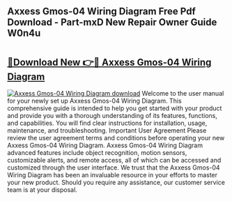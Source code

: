 ## Axxess Gmos-04 Wiring Diagram Free Pdf Download - Part-mxD New Repair Owner Guide W0n4u

# <h2><a href="http://dflbsa.blite.top/?on=Axxess+Gmos-04+Wiring+Diagram">🔗Download New 👉🔴 Axxess Gmos-04 Wiring Diagram</a></h2>

[![Axxess Gmos-04 Wiring Diagram download](https://i.imgur.com/lujVjoI.png)](http://dflbsa.blite.top/?on=Axxess+Gmos-04+Wiring+Diagram)
Welcome to the user manual for your newly set up Axxess Gmos-04 Wiring Diagram. This comprehensive guide is intended to help you get started with your product and provide you with a thorough understanding of its features, functions, and capabilities. You will find clear instructions for installation, usage, maintenance, and troubleshooting. Important User Agreement Please review the user agreement terms and conditions before operating your new Axxess Gmos-04 Wiring Diagram. Axxess Gmos-04 Wiring Diagram advanced features include object recognition, motion sensors, customizable alerts, and remote access, all of which can be accessed and customized through the user interface. We trust that the Axxess Gmos-04 Wiring Diagram has been an invaluable resource in your efforts to master your new product. Should you require any assistance, our customer service team is at your disposal.
